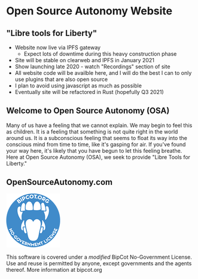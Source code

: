 # Open Source Autonomy Website

## "Libre tools for Liberty"
-  Website now live via IPFS gateway
	- Expect lots of downtime during this heavy construction phase
-  Site will be stable on clearweb and IPFS in January 2021
-  Show launching late 2020 - watch "Recordings" section of site
-  All website code will be availble here, and I will do the best I can to only use plugins that are also open source
-  I plan to avoid using javascript as much as possible
-  Eventually site will be refactored in Rust (hopefully Q3 2021)

## Welcome to Open Source Autonomy (OSA)
Many of us have a feeling that we cannot explain.  We may begin to feel this as children.  It is a feeling that something is not quite right in the world around us.  It is a subconscious feeling that seems to float its way into the conscious mind from time to time, like it's gasping for air.  If you've found your way here, it's likely that you have begun to let this feeling breathe.  Here at Open Source Autonomy (OSA), we seek to provide "Libre Tools for Liberty."

## OpenSourceAutonomy.com

![BipCot NoGov License](/Site/images/bipcot144x144.png)

This software is covered under a *modified* BipCot No-Government License.  Use and reuse is permitted by anyone, except governments and the agents thereof.  More information at bipcot.org
